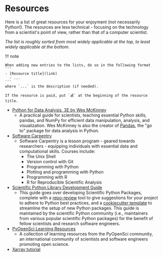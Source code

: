 # Resources

Here is a list of great resources for your enjoyment (not necessarily Python!). The resources are less technical - focusing on the technology from a scientist's point of view, rather than that of a computer scientist.

_The list is roughly sorted from most widely applicable at the top, to least widely applicable at the bottom._

!!! note

    When adding new entries to the lists, do so in the following format
    ```
    - [Resource title](link)
      - ...
    ```
    where `...` is the description (if needed).

    If the resource is paid, put `💰` at the beginning of the resource title.

- [Python for Data Analysis, 3E by Wes McKinney](https://wesmckinney.com/book/)
  - A practical guide for scientists, teaching essential Python skills, pandas, and NumPy for efficient data manipulation, analysis, and visualization. Wes McKinney is also the creator of [Pandas](https://github.com/pandas-dev/pandas), the "go to" package for data analysis in Python.
- [Software Carpentry](https://software-carpentry.org/lessons/)
  - Software Carpentry is a lesson program - geared towards researchers - equipping individuals with essential data and computational skills. Courses include:
    - The Unix Shell
    - Version control with Git
    - Programming with Python
    - Plotting and programming with Python
    - Programming with R
    - R for Reproducible Scientific Analysis
- [Scientific Python Library Development Guide](https://learn.scientific-python.org/development/)
  - This guide goes over developing Scientific Python Packages, complete with a [repo-review](https://learn.scientific-python.org/development/guides/repo-review/) tool to give suggestions for your project to adhere to Python best practices, and a [cookiecutter template](https://github.com/scientific-python/cookie) to streamline the setup of new Python packages. This guide is maintained by the scientific Python community (i.e., maintainers from various popular scientific Python packages) for the benefit of fellow scientists and research software engineers.
- [PyOpenSci Learning Resources](https://www.pyopensci.org/learn.html)
  - A collection of learning resources from the PyOpenSci community, an international community of scientists and software engineers promoting open science.
- [Xarray tutorial](https://tutorial.xarray.dev/intro.html)
